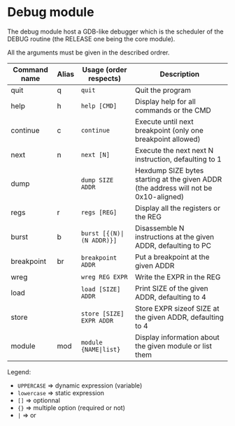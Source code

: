 # Debug module

The debug module host a GDB-like debugger which is the scheduler of the DEBUG routine (the RELEASE one being the core module).

All the arguments must be given in the described ordrer.

Command name  | Alias | Usage (order respects)     | Description     
--------------|-------|----------------------------|------------------------------------
quit          | q     | `quit`                     | Quit the program
help          | h     | `help [CMD]`               | Display help for all commands or the CMD
continue      | c     | `continue`                 | Execute until next breakpoint (only one breakpoint allowed)
next          | n     | `next [N]`                 | Execute the next next N instruction, defaulting to 1
dump          |       | `dump SIZE ADDR`           | Hexdump SIZE bytes starting at the given ADDR (the address will not be 0x10-aligned)
regs          | r     | `regs [REG]`               | Display all the registers or the REG
burst         | b     | `burst [{(N)\|(N ADDR)}]`  | Disassemble N instructions at the given ADDR, defaulting to PC
breakpoint    | br    | `breakpoint ADDR`          | Put a breakpoint at the given ADDR
wreg          |       | `wreg REG EXPR`            | Write the EXPR in the REG
load          |       | `load [SIZE] ADDR`         | Print SIZE of the given ADDR, defaulting to 4
store         |       | `store [SIZE] EXPR ADDR`   | Store EXPR sizeof SIZE at the given ADDR, defaulting to 4
module        | mod   | `module {NAME\|list}`      | Display information about the given module or list them

Legend:
  * `UPPERCASE` => dynamic expression (variable)
  * `lowercase` => static expression
  * `[]` => optionnal
  * `{}` => multiple option (required or not)
  * `|` => or